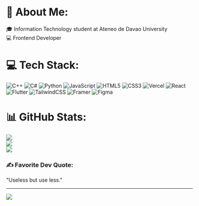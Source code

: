 # 💫 About Me:
🎓 Information Technology student at Ateneo de Davao University <br>
💻 Frontend Developer

# 💻 Tech Stack:

![C++](https://img.shields.io/badge/c++-%2300599C.svg?style=for-the-badge&logo=c%2B%2B&logoColor=white) ![C#](https://img.shields.io/badge/c%23-%23239120.svg?style=for-the-badge&logo=csharp&logoColor=white) ![Python](https://img.shields.io/badge/python-3670A0?style=for-the-badge&logo=python&logoColor=ffdd54) ![JavaScript](https://img.shields.io/badge/javascript-%23323330.svg?style=for-the-badge&logo=javascript&logoColor=%23F7DF1E) ![HTML5](https://img.shields.io/badge/html5-%23E34F26.svg?style=for-the-badge&logo=html5&logoColor=white) ![CSS3](https://img.shields.io/badge/css3-%231572B6.svg?style=for-the-badge&logo=css3&logoColor=white) ![Vercel](https://img.shields.io/badge/vercel-%23000000.svg?style=for-the-badge&logo=vercel&logoColor=white) ![React](https://img.shields.io/badge/react-%2320232a.svg?style=for-the-badge&logo=react&logoColor=%2361DAFB) ![Flutter](https://img.shields.io/badge/Flutter-%2302569B.svg?style=for-the-badge&logo=Flutter&logoColor=white) ![TailwindCSS](https://img.shields.io/badge/tailwindcss-%2338B2AC.svg?style=for-the-badge&logo=tailwind-css&logoColor=white) ![Framer](https://img.shields.io/badge/Framer-black?style=for-the-badge&logo=framer&logoColor=blue) ![Figma](https://img.shields.io/badge/figma-%23F24E1E.svg?style=for-the-badge&logo=figma&logoColor=white)

# 📊 GitHub Stats:

![](https://github-readme-stats.vercel.app/api?username=kurev&theme=dark&hide_border=true&include_all_commits=false&count_private=false)<br/>
![](https://github-readme-streak-stats.herokuapp.com/?user=kurev&theme=dark&hide_border=true)<br/>
![](https://github-readme-stats.vercel.app/api/top-langs/?username=kurev&theme=dark&hide_border=true&include_all_commits=false&count_private=false&layout=compact)

### ✍️ Favorite Dev Quote:
"Useless but use less."

---

[![](https://visitcount.itsvg.in/api?id=kurev&icon=9&color=10)](https://visitcount.itsvg.in)

<!-- Proudly created with GPRM ( https://gprm.itsvg.in ) -->
